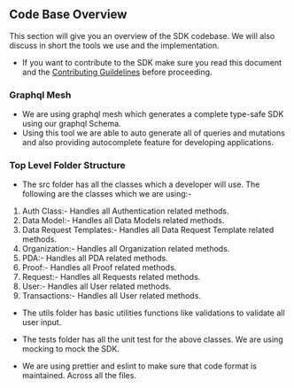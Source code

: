 ## Code Base Overview

This section will give you an overview of the SDK codebase. We will also discuss in short the tools we use and the implementation.

- If you want to contribute to the SDK make sure you read this document and the [Contributing Guildelines](https://github.com/Gateway-DAO/javascript-sdk/blob/main/CONTRIBUTING.md) before proceeding.

### Graphql Mesh

- We are using graphql mesh which generates a complete type-safe SDK using our graphql Schema.
- Using this tool we are able to auto generate all of queries and mutations and also providing autocomplete feature for developing applications.

### Top Level Folder Structure

- The src folder has all the classes which a developer will use. The following are the classes which we are using:-

1. Auth Class:- Handles all Authentication related methods.
2. Data Model:- Handles all Data Models related methods.
3. Data Request Templates:- Handles all Data Request Template related methods.
4. Organization:- Handles all Organization related methods.
5. PDA:- Handles all PDA related methods.
6. Proof:- Handles all Proof related methods.
7. Request:- Handles all Requests related methods.
8. User:- Handles all User related methods.
9. Transactions:- Handles all User related methods.

- The utils folder has basic utilities functions like validations to validate all user input.

- The tests folder has all the unit test for the above classes. We are using mocking to mock the SDK.

- We are using prettier and eslint to make sure that code format is maintained. Across all the files.
